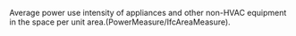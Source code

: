 Average power use intensity of appliances and other non-HVAC equipment in the space per unit area.(PowerMeasure/IfcAreaMeasure).